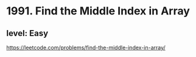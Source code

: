 # 1991. Find the Middle Index in Array
## level: Easy
https://leetcode.com/problems/find-the-middle-index-in-array/
